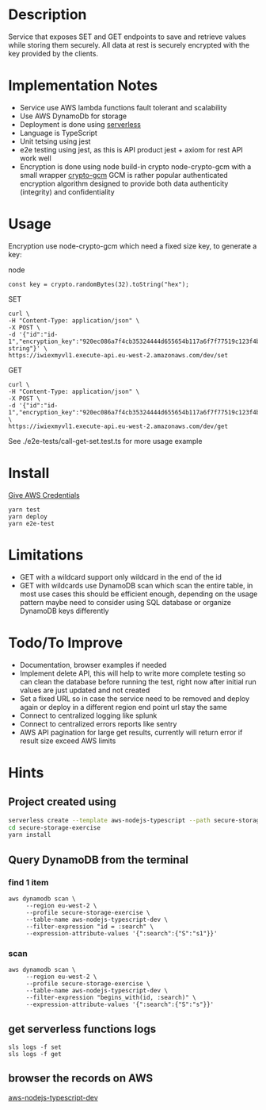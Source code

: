 # Description

Service that exposes SET and GET endpoints to save and retrieve values while storing them securely. All data at rest
is securely encrypted with the key provided by the clients.

# Implementation Notes
- Service use AWS lambda functions fault tolerant and scalability
- Use AWS DynamoDb for storage
- Deployment is done using [serverless](https://serverless.com/)
- Language is TypeScript
- Unit tetsing using jest
- e2e testing using jest, as this is API product jest + axiom for rest API work well
- Encryption is done using node build-in crypto node-crypto-gcm with a small wrapper [crypto-gcm](https://www.npmjs.com/package/crypto-gcm)
GCM is rather popular authenticated encryption algorithm designed to provide both data authenticity (integrity) and confidentiality

# Usage

Encryption use node-crypto-gcm which need a fixed size key, to generate a key:

node
```
const key = crypto.randomBytes(32).toString("hex");
```

SET
```
curl \
-H "Content-Type: application/json" \
-X POST \
-d '{"id":"id-1","encryption_key":"920ec086a7f4cb35324444d655654b117a6f7f77519c123f4b5d0e4576bab524","value":"sample-string"}' \
https://iwiexmyvl1.execute-api.eu-west-2.amazonaws.com/dev/set
```

GET
```
curl \
-H "Content-Type: application/json" \
-X POST \
-d '{"id":"id-1","encryption_key":"920ec086a7f4cb35324444d655654b117a6f7f77519c123f4b5d0e4576bab524"}' \
https://iwiexmyvl1.execute-api.eu-west-2.amazonaws.com/dev/get
```

See ./e2e-tests/call-get-set.test.ts for more usage example


# Install

[Give AWS Credentials](https://serverless.com/framework/docs/providers/aws/guide/credentials/)

```
yarn test
yarn deploy
yarn e2e-test
```

# Limitations
- GET with a wildcard support only wildcard in the end of the id
- GET with wildcards use DynamoDB scan which scan the entire table,
in most use cases this should be efficient enough,
depending on the usage pattern maybe need to consider using SQL database or
organize DynamoDB keys differently

# Todo/To Improve
- Documentation, browser examples if needed
- Implement delete API, this will help to write more complete testing so can clean the database before running the test, right now after initial run values are just updated and not created
- Set a fixed URL so in case the service need to be removed and
deploy again or deploy in a different region end point url stay the same
- Connect to centralized logging like splunk
- Connect to centralized errors reports like sentry
- AWS API pagination for large get results, currently will return error if result size exceed AWS limits

# Hints

## Project created using

```sh
serverless create --template aws-nodejs-typescript --path secure-storage-exercise
cd secure-storage-exercise
yarn install
```

## Query DynamoDB from the terminal

### find 1 item
```
aws dynamodb scan \
     --region eu-west-2 \
     --profile secure-storage-exercise \
     --table-name aws-nodejs-typescript-dev \
     --filter-expression "id = :search" \
     --expression-attribute-values '{":search":{"S":"s1"}}'
```

### scan
```
aws dynamodb scan \
     --region eu-west-2 \
     --profile secure-storage-exercise \
     --table-name aws-nodejs-typescript-dev \
     --filter-expression "begins_with(id, :search)" \
     --expression-attribute-values '{":search":{"S":"s"}}'
```

## get serverless functions logs

```
sls logs -f set
sls logs -f get
```

## browser the records on AWS

[aws-nodejs-typescript-dev
](https://eu-west-2.console.aws.amazon.com/dynamodb/home?region=eu-west-2)